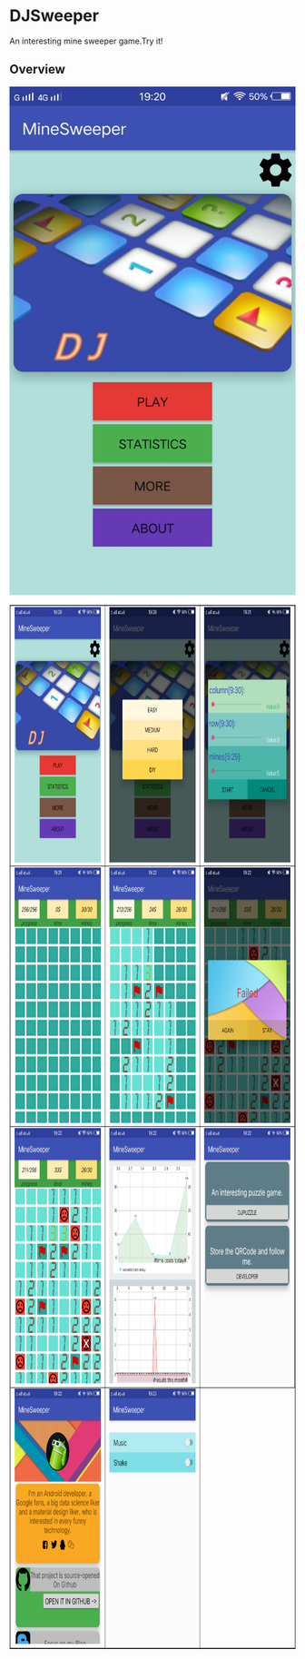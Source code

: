 # DJSweeper
An interesting mine sweeper game.Try it!
## Overview
![图片](../overview/minesweeper1.jpg)
<table border="1">
<tr>
<td><img src="https://github.com/An-DJ/DJSweeper/raw/master/overview/minesweeper1.jpg " width=250 height=450></td>
<td><img src="https://github.com/An-DJ/DJSweeper/raw/master/overview/minesweeper2.jpg " width=250 height=450></td>
<td><img src="https://github.com/An-DJ/DJSweeper/raw/master/overview/minesweeper3.jpg " width=250 height=450></td>
</tr>
<tr>
<td><img src="https://github.com/An-DJ/DJSweeper/raw/master/overview/minesweeper4.jpg " width=250 height=450></td>
<td><img src="https://github.com/An-DJ/DJSweeper/raw/master/overview/minesweeper5.jpg " width=250 height=450></td>
<td><img src="https://github.com/An-DJ/DJSweeper/raw/master/overview/minesweeper6.jpg " width=250 height=450></td>
</tr>
<tr>
<td><img src="https://github.com/An-DJ/DJSweeper/raw/master/overview/minesweeper7.jpg " width=250 height=450></td>
<td><img src="https://github.com/An-DJ/DJSweeper/raw/master/overview/minesweeper8.jpg " width=250 height=450></td>
<td><img src="https://github.com/An-DJ/DJSweeper/raw/master/overview/minesweeper9.jpg " width=250 height=450></td>
</tr>
<tr>
<td><img src="https://github.com/An-DJ/DJSweeper/raw/master/overview/minesweeper10.jpg " width=250 height=450></td>
<td><img src="https://github.com/An-DJ/DJSweeper/raw/master/overview/minesweeper11.jpg " width=250 height=450></td>
</tr>
</table>

<!-- <figure class="third">
    <img src="https://github.com/An-DJ/DJSweeper/raw/master/overview/minesweeper1.jpg " width=250 height=450>
    <img src="https://github.com/An-DJ/DJSweeper/raw/master/overview/minesweeper2.jpg " width=250 height=450>
    <img src="https://github.com/An-DJ/DJSweeper/raw/master/overview/minesweeper3.jpg " width=250 height=450>
    <img src="https://github.com/An-DJ/DJSweeper/raw/master/overview/minesweeper4.jpg " width=250 height=450>
</figure>
<figure class="third">
    <img src="https://github.com/An-DJ/DJSweeper/raw/master/overview/minesweeper5.jpg " width=250 height=450>
    <img src="https://github.com/An-DJ/DJSweeper/raw/master/overview/minesweeper6.jpg " width=250 height=450>
    <img src="https://github.com/An-DJ/DJSweeper/raw/master/overview/minesweeper7.jpg " width=250 height=450>
    <img src="https://github.com/An-DJ/DJSweeper/raw/master/overview/minesweeper8.jpg " width=250 height=450>
</figure>
<figure class="third">
    <img src="https://github.com/An-DJ/DJSweeper/raw/master/overview/minesweeper9.jpg " width=250 height=450>
    <img src="https://github.com/An-DJ/DJSweeper/raw/master/overview/minesweeper10.jpg " width=250 height=450>
    <img src="https://github.com/An-DJ/DJSweeper/raw/master/overview/minesweeper11.jpg " width=250 height=450>
</figure> -->
